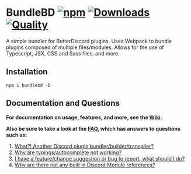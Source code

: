 # BundleBD [![npm][npm-badge]][npm-link] [![Downloads][downloads-badge]][npm-link] [![Quality][lgtm-badge]][lgtm-link]

[npm-badge]: https://img.shields.io/npm/v/bundlebd?color=%23d53639
[npm-link]: https://www.npmjs.com/package/bundlebd
[downloads-badge]: https://img.shields.io/npm/dt/bundlebd?color=%238956ff
[lgtm-badge]: https://img.shields.io/lgtm/grade/javascript/github/Neodymium7/BundleBD?label=code%20quality
[lgtm-link]: https://lgtm.com/projects/g/Neodymium7/BundleBD/context:javascript

A simple bundler for BetterDiscord plugins. Uses Webpack to bundle plugins composed of multiple files/modules. Allows for the use of Typescript, JSX, CSS and Sass files, and more.

## Installation

```
npm i bundlebd -D
```

## Documentation and Questions

**For documentation on usage, features, and more, see the [Wiki](https://github.com/Neodymium7/BundleBD/wiki).**

**Also be sure to take a look at the [FAQ](https://github.com/Neodymium7/BundleBD/wiki/FAQ), which has answers to questions such as:**

1.  [What?! Another Discord plugin bundler/builder/transpiler?](https://github.com/Neodymium7/BundleBD/wiki/FAQ#1-what-another-discord-plugin-bundlerbuildertranspiler-arent-there-a-few-of-those-already)
2.  [Why are typings/autocomplete not working?](https://github.com/Neodymium7/BundleBD/wiki/FAQ#2-why-are-typingsautocomplete-not-working)
3.  [I have a feature/change suggestion or bug to report, what should I do?](https://github.com/Neodymium7/BundleBD/wiki/FAQ#3-i-have-a-featurechange-suggestion-or-bug-to-report-what-should-i-do)
4.  [Why are there not any built in Discord Module references?](https://github.com/Neodymium7/BundleBD/wiki/FAQ#4-why-are-there-not-any-built-in-discord-module-references)
